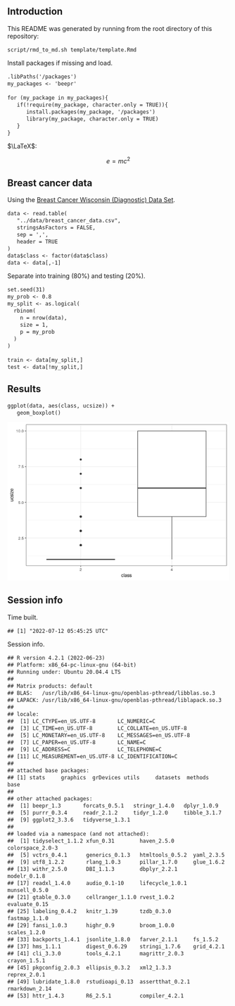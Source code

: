 Introduction
------------

This README was generated by running from the root directory of this
repository:

    script/rmd_to_md.sh template/template.Rmd

Install packages if missing and load.

``` {.r}
.libPaths('/packages')
my_packages <- 'beepr'

for (my_package in my_packages){
   if(!require(my_package, character.only = TRUE)){
      install.packages(my_package, '/packages')
      library(my_package, character.only = TRUE)
   }
}
```

$\LaTeX$:

$$ e = mc^2 $$

Breast cancer data
------------------

Using the [Breast Cancer Wisconsin (Diagnostic) Data
Set](https://archive.ics.uci.edu/ml/datasets/Breast+Cancer+Wisconsin+(Diagnostic)).

``` {.r}
data <- read.table(
   "../data/breast_cancer_data.csv",
   stringsAsFactors = FALSE,
   sep = ',',
   header = TRUE
)
data$class <- factor(data$class)
data <- data[,-1]
```

Separate into training (80%) and testing (20%).

``` {.r}
set.seed(31)
my_prob <- 0.8
my_split <- as.logical(
  rbinom(
    n = nrow(data),
    size = 1,
    p = my_prob
  )
)

train <- data[my_split,]
test <- data[!my_split,]
```

Results
-------

``` {.r}
ggplot(data, aes(class, ucsize)) +
   geom_boxplot()
```

![](img/plot-1.png)

Session info
------------

Time built.

    ## [1] "2022-07-12 05:45:25 UTC"

Session info.

    ## R version 4.2.1 (2022-06-23)
    ## Platform: x86_64-pc-linux-gnu (64-bit)
    ## Running under: Ubuntu 20.04.4 LTS
    ## 
    ## Matrix products: default
    ## BLAS:   /usr/lib/x86_64-linux-gnu/openblas-pthread/libblas.so.3
    ## LAPACK: /usr/lib/x86_64-linux-gnu/openblas-pthread/liblapack.so.3
    ## 
    ## locale:
    ##  [1] LC_CTYPE=en_US.UTF-8       LC_NUMERIC=C              
    ##  [3] LC_TIME=en_US.UTF-8        LC_COLLATE=en_US.UTF-8    
    ##  [5] LC_MONETARY=en_US.UTF-8    LC_MESSAGES=en_US.UTF-8   
    ##  [7] LC_PAPER=en_US.UTF-8       LC_NAME=C                 
    ##  [9] LC_ADDRESS=C               LC_TELEPHONE=C            
    ## [11] LC_MEASUREMENT=en_US.UTF-8 LC_IDENTIFICATION=C       
    ## 
    ## attached base packages:
    ## [1] stats     graphics  grDevices utils     datasets  methods   base     
    ## 
    ## other attached packages:
    ##  [1] beepr_1.3       forcats_0.5.1   stringr_1.4.0   dplyr_1.0.9    
    ##  [5] purrr_0.3.4     readr_2.1.2     tidyr_1.2.0     tibble_3.1.7   
    ##  [9] ggplot2_3.3.6   tidyverse_1.3.1
    ## 
    ## loaded via a namespace (and not attached):
    ##  [1] tidyselect_1.1.2 xfun_0.31        haven_2.5.0      colorspace_2.0-3
    ##  [5] vctrs_0.4.1      generics_0.1.3   htmltools_0.5.2  yaml_2.3.5      
    ##  [9] utf8_1.2.2       rlang_1.0.3      pillar_1.7.0     glue_1.6.2      
    ## [13] withr_2.5.0      DBI_1.1.3        dbplyr_2.2.1     modelr_0.1.8    
    ## [17] readxl_1.4.0     audio_0.1-10     lifecycle_1.0.1  munsell_0.5.0   
    ## [21] gtable_0.3.0     cellranger_1.1.0 rvest_1.0.2      evaluate_0.15   
    ## [25] labeling_0.4.2   knitr_1.39       tzdb_0.3.0       fastmap_1.1.0   
    ## [29] fansi_1.0.3      highr_0.9        broom_1.0.0      scales_1.2.0    
    ## [33] backports_1.4.1  jsonlite_1.8.0   farver_2.1.1     fs_1.5.2        
    ## [37] hms_1.1.1        digest_0.6.29    stringi_1.7.6    grid_4.2.1      
    ## [41] cli_3.3.0        tools_4.2.1      magrittr_2.0.3   crayon_1.5.1    
    ## [45] pkgconfig_2.0.3  ellipsis_0.3.2   xml2_1.3.3       reprex_2.0.1    
    ## [49] lubridate_1.8.0  rstudioapi_0.13  assertthat_0.2.1 rmarkdown_2.14  
    ## [53] httr_1.4.3       R6_2.5.1         compiler_4.2.1
